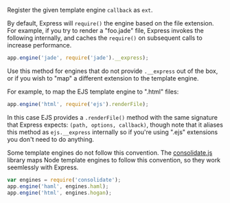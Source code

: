 Register the given template engine `callback` as `ext`.

By default, Express will `require()` the engine based on the
file extension. For example, if you try to render
a "foo.jade" file, Express invokes the following internally,
and caches the `require()` on subsequent calls to increase
performance.

```js
app.engine('jade', require('jade').__express);
```

Use this method for engines that do not provide `.__express` out of the box,
or if you wish to "map" a different extension to the template engine.

For example, to map the EJS template engine to ".html" files:

```js
app.engine('html', require('ejs').renderFile);
```

In this case EJS provides a `.renderFile()` method with
the same signature that Express expects: `(path, options, callback)`,
though note that it aliases this method as `ejs.__express` internally
so if you're using ".ejs" extensions you don't need to do anything.

Some template engines do not follow this convention.  The
[consolidate.js](https://github.com/tj/consolidate.js) library maps Node template engines to follow this convention,
so they work seemlessly with Express.

```js
var engines = require('consolidate');
app.engine('haml', engines.haml);
app.engine('html', engines.hogan);
```
